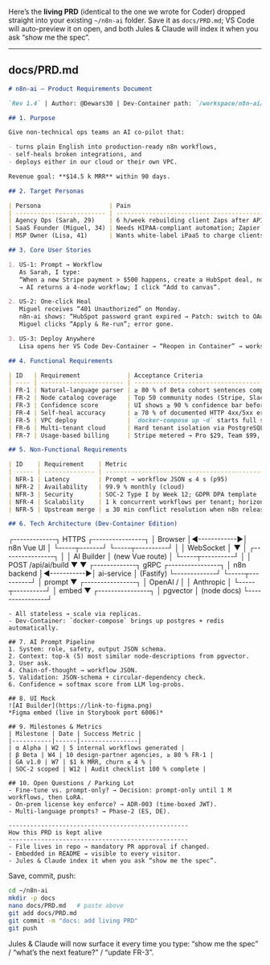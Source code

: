 Here’s the **living PRD** (identical to the one we wrote for Coder) dropped straight into your existing `~/n8n-ai` folder.
Save it as `docs/PRD.md`; VS Code will auto-preview it on open, and both Jules & Claude will index it when you ask “show me the spec”.

---

## docs/PRD.md

```markdown
# n8n-ai – Product Requirements Document

`Rev 1.4` | Author: @Dewars30 | Dev-Container path: `/workspace/n8n-ai/docs/PRD.md`

## 1. Purpose

Give non-technical ops teams an AI co-pilot that:

- turns plain English into production-ready n8n workflows,
- self-heals broken integrations, and
- deploys either in our cloud or their own VPC.

Revenue goal: **$14.5 k MRR** within 90 days.

## 2. Target Personas

| Persona                   | Pain                                                     | How we solve                                     |
| ------------------------- | -------------------------------------------------------- | ------------------------------------------------ |
| Agency Ops (Sarah, 29)    | 6 h/week rebuilding client Zaps after APIs change        | 1-sentence prompt → workflow + auto-patch        |
| SaaS Founder (Miguel, 34) | Needs HIPAA-compliant automation; Zapier can’t self-host | 1-click Docker image inside their own cluster    |
| MSP Owner (Lisa, 41)      | Wants white-label iPaaS to charge clients $299/mo        | Embed n8n-ai, logo & URL rebrand, 30 % rev-share |

## 3. Core User Stories

1. US-1: Prompt → Workflow
   As Sarah, I type:
   “When a new Stripe payment > $500 happens, create a HubSpot deal, notify Slack #sales, and wait 2 days → send a personalised thank-you email unless refund.”
   → AI returns a 4-node workflow; I click “Add to canvas”.

2. US-2: One-click Heal
   Miguel receives “401 Unauthorized” on Monday.
   n8n-ai shows: “HubSpot password grant expired → Patch: switch to OAuth2 refresh token”.
   Miguel clicks “Apply & Re-run”; error gone.

3. US-3: Deploy Anywhere
   Lisa opens her VS Code Dev-Container → “Reopen in Container” → workspace boots with n8n-ai, PostgreSQL, SSO already wired.

## 4. Functional Requirements

| ID   | Requirement             | Acceptance Criteria                                                                       |
| ---- | ----------------------- | ----------------------------------------------------------------------------------------- |
| FR-1 | Natural-language parser | ≥ 80 % of Beta cohort sentences compile to valid workflow on first try                    |
| FR-2 | Node catalog coverage   | Top 50 community nodes (Stripe, Slack, Notion, HubSpot, Discord, Airtable, Google Sheets) |
| FR-3 | Confidence score        | UI shows ≥ 90 % confidence bar before user clicks “Add”                                   |
| FR-4 | Self-heal accuracy      | ≥ 70 % of documented HTTP 4xx/5xx errors resolved by first suggestion                     |
| FR-5 | VPC deploy              | `docker-compose up -d` starts full stack in < 2 min on 2 vCPU / 4 GB RAM                  |
| FR-6 | Multi-tenant cloud      | Hard tenant isolation via PostgreSQL row-level security                                   |
| FR-7 | Usage-based billing     | Stripe metered → Pro $29, Team $99, Enterprise $2 k/y (min 25 seats)                      |

## 5. Non-Functional Requirements

| ID    | Requirement    | Metric                                                             |
| ----- | -------------- | ------------------------------------------------------------------ |
| NFR-1 | Latency        | Prompt → workflow JSON ≤ 4 s (p95)                                 |
| NFR-2 | Availability   | 99.9 % monthly (cloud)                                             |
| NFR-3 | Security       | SOC-2 Type I by Week 12; GDPR DPA template                         |
| NFR-4 | Scalability    | 1 k concurrent workflows per tenant; horizontal via Kubernetes HPA |
| NFR-5 | Upstream merge | ≤ 30 min conflict resolution when n8n releases new minor           |

## 6. Tech Architecture (Dev-Container Edition)
```

┌-------------┐ HTTPS ┌----------------┐
│ Browser │◄------------►│ n8n Vue UI │
└-----┬-------┘ └-----┬----------┘
│ │ WebSocket
│ ▼
│ ┌----------------┐
│ │ AI Builder │ (new Vue route)
│ └-----┬----------┘
│ │ POST /api/ai/build
▼ ▼
┌-------------┐ gRPC ┌----------------┐
│ n8n backend │◄-----------►│ ai-service │ (Fastify)
└-------------┘ └-----┬----------┘
│ prompt
▼
┌----------------┐
│ OpenAI / │
│ Anthropic │
└-----┬----------┘
│ embed
▼
┌----------------┐
│ pgvector │ (node docs)
└----------------┘

```
- All stateless → scale via replicas.
- Dev-Container: `docker-compose` brings up postgres + redis automatically.

## 7. AI Prompt Pipeline
1. System: role, safety, output JSON schema.
2. Context: top-k (5) most similar node-descriptions from pgvector.
3. User ask.
4. Chain-of-thought → workflow JSON.
5. Validation: JSON-schema + circular-dependency check.
6. Confidence = softmax score from LLM log-probs.

## 8. UI Mock
![AI Builder](https://link-to-figma.png)
*Figma embed (live in Storybook port 6006)*

## 9. Milestones & Metrics
| Milestone | Date | Success Metric |
|-----------|------|----------------|
| α Alpha | W2 | 5 internal workflows generated |
| β Beta | W4 | 10 design-partner agencies, ≥ 80 % FR-1 |
| GA v1.0 | W7 | $1 k MRR, churn ≤ 4 % |
| SOC-2 scoped | W12 | Audit checklist 100 % complete |

## 10. Open Questions / Parking Lot
- Fine-tune vs. prompt-only? → Decision: prompt-only until 1 M workflows, then LoRA.
- On-prem license key enforce? → ADR-003 (time-boxed JWT).
- Multi-language prompts? → Phase-2 (ES, DE).

--------------------------------------------------
How this PRD is kept alive
--------------------------------------------------
- File lives in repo → mandatory PR approval if changed.
- Embedded in README → visible to every visitor.
- Jules & Claude index it when you ask “show me the spec”.
```

Save, commit, push:

```bash
cd ~/n8n-ai
mkdir -p docs
nano docs/PRD.md   # paste above
git add docs/PRD.md
git commit -m "docs: add living PRD"
git push
```

Jules & Claude will now surface it every time you type:
“show me the spec” / “what’s the next feature?” / “update FR-3”.

